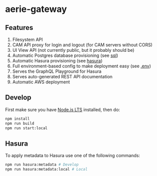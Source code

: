 # aerie-gateway

## Features

1. Filesystem API
1. CAM API proxy for login and logout (for CAM servers without CORS)
1. UI View API (not currently public, but it probably should be)
1. Automatic Postgres database provisioning (see [sql](./sql))
1. Automatic Hasura provisioning (see [hasura](./hasura))
1. Full environment-based config to make deployment easy (see [.env](./.env))
1. Serves the GraphQL Playground for Hasura
1. Serves auto-generated REST API documentation
1. Automatic AWS deployment

## Develop

First make sure you have [Node.js LTS](https://nodejs.org) installed, then do:

```sh
npm install
npm run build
npm run start:local
```

## Hasura

To apply metadata to Hasura use one of the following commands:

```sh
npm run hasura:metadata # Develop
npm run hasura:metadata:local # Local
```
